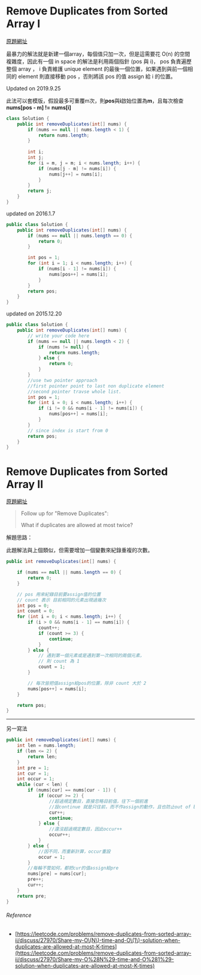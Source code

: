 # Remove Duplicates from Sorted Array I

[原題網址](http://www.lintcode.com/en/problem/remove-duplicates-from-sorted-array/)

最暴力的解法就是新建一個array，每個值只加一次，但是這需要花 O\(n\) 的空間複雜度，因此有一個 in space 的解法是利用兩個指針 \(pos 與 i\)， pos 負責遍歷整個 array ， i 負責維護 unique element 的最後一個位置，如果遇到與前一個相同的 element 則直接移動 pos ，否則將該 pos 的值 assign 給 i 的位置。

Updated on 2019.9.25

此法可以套模版，假設最多可重覆m次，則**pos**與**i**啟始位置為**m**，且每次檢查 **nums\[pos - m\] != nums\[i\]**

```java
class Solution {
    public int removeDuplicates(int[] nums) {
        if (nums == null || nums.length < 1) {
            return nums.length;
        }
        
        int i;
        int j;
        for (i = m, j = m; i < nums.length; i++) {
            if (nums[j - m] != nums[i]) {
                nums[j++] = nums[i];
            }
        }
        return j;
    }
}
```

updated on 2016.1.7

```java
public class Solution {
    public int removeDuplicates(int[] nums) {
        if (nums == null || nums.length == 0) {
            return 0;
        }

        int pos = 1;
        for (int i = 1; i < nums.length; i++) {
            if (nums[i - 1] != nums[i]) {
                nums[pos++] = nums[i];
            }
        }
        return pos;
    }
}
```

updated on 2015.12.20

```java
public class Solution {
    public int removeDuplicates(int[] nums) {
        // write your code here
        if (nums == null || nums.length < 2) {
            if (nums != null) {
                return nums.length;
            } else {
                return 0;
            }
        }
        //use two pointer approach
        //first pointer point to last non duplicate element
        //second pointer travse whole list.
        int pos = 1;
        for (int i = 0; i < nums.length; i++) {
            if (i != 0 && nums[i - 1] != nums[i]) {
                nums[pos++] = nums[i];
            }
        }
        // since index is start from 0
        return pos;
    }
}
```

# Remove Duplicates from Sorted Array II

[原題網址](http://www.lintcode.com/en/problem/remove-duplicates-from-sorted-array-ii/)

> Follow up for "Remove Duplicates":
>
> What if duplicates are allowed at most twice?

解題思路：

此題解法與上個類似，但需要增加一個變數來紀錄重複的次數。

```java
public int removeDuplicates(int[] nums) {

    if (nums == null || nums.length == 0) {
        return 0;
    }

    // pos 用來紀錄目前要assign值的位置
    // count 表示 目前相同的元素出現過幾次
    int pos = 0;
    int count = 0;
    for (int i = 0; i < nums.length; i++) {
        if (i > 0 && nums[i - 1] == nums[i]) {
            count++;
            if (count >= 3) {
                continue;
            }
        } else {
            // 遇到第一個元素或是遇到第一次相同的兩個元素，
            // 則 count 為 1
            count = 1;
        }

        // 每次皆把值assign給pos的位置，除非 count 大於 2
        nums[pos++] = nums[i];
    }

    return pos;
}
```

---

另一寫法

```java
public int removeDuplicates(int[] nums) {
    int len = nums.length;
    if (len <= 2) {
        return len;
    }
    int pre = 1;
    int cur = 1;
    int occur = 1;
    while (cur < len) {
        if (nums[cur] == nums[cur - 1]) {
            if (occur >= 2) {
                //超過規定數目，直接忽略目前值，往下一個前進
                //設continue 就是只往前，而不作assign的動作，且也防止out of bound問題
                cur++;
                continue;
            } else {
                //還沒超過規定數目，因此occur++
                occur++;
            }
        } else {
            //因不同，而重新計算，occur重設
            occur = 1;
        }
        //每輪不管如何，都把cur的值assign給pre
        nums[pre] = nums[cur];
        pre++;
        cur++;
    }
    return pre;
}
```

###### Reference

* [https://leetcode.com/problems/remove-duplicates-from-sorted-array-ii/discuss/27970/Share-my-O\(N\)-time-and-O\(1\)-solution-when-duplicates-are-allowed-at-most-K-times](https://leetcode.com/problems/remove-duplicates-from-sorted-array-ii/discuss/27970/Share-my-O%28N%29-time-and-O%281%29-solution-when-duplicates-are-allowed-at-most-K-times)



